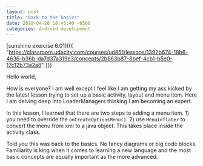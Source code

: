 ```yaml
---
layout: post
title: "Back to the basics"
date: 2018-04-26 18:45:40 -0500
categories: Android development
---
```

[sunshine exercise 6.01]({{ "https://classroom.udacity.com/courses/ud851/lessons/1392b674-18b6-4636-b36b-da7d37a319e3/concepts/2b863b87-8bef-4cb1-b5e0-17c12b73a2a8" }})

Hello world,

How is everyone? I am well except I feel like I am getting my ass kicked by the latest lesson trying to set up a basic activity, layout and menu item. Here I am delving deep into LoaderManagers thinking I am becoming an expert.

In this lesson, I learned that there are two steps to adding a menu item. 1) you need to override the `onCreateOptionsMenu()`. 2) use `MenuInflater` to convert the menu from xml to a java object. This takes place inside the activity class. 

Told you this was back to the basics. No fancy diagrams or big code blocks. Familiarity is king when it comes to learning a new language and the most basic concepts are equally important as the more advanced. 
